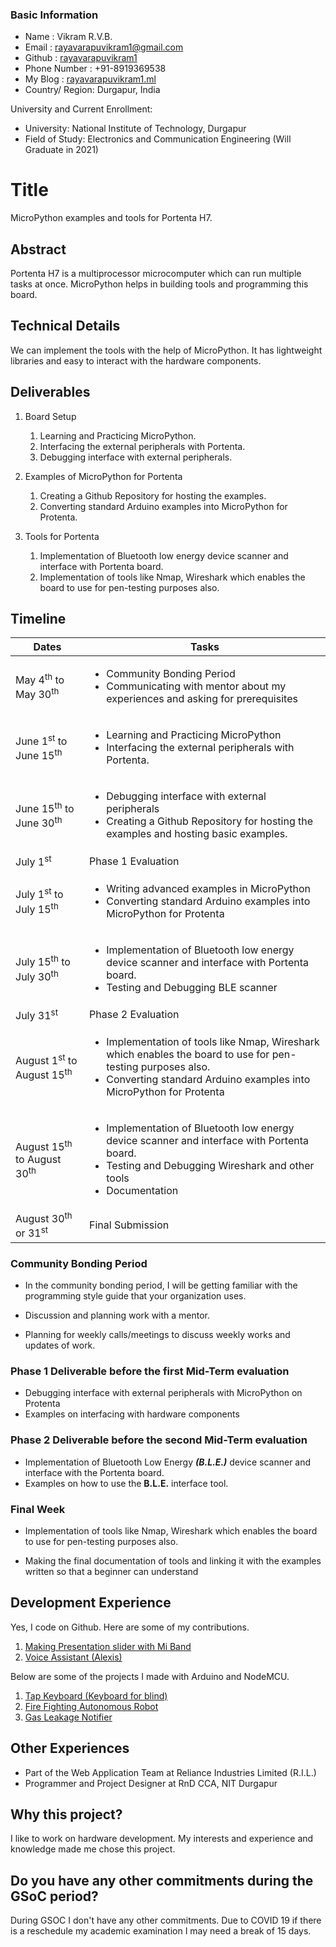 ### Basic Information  

- Name    : Vikram R.V.B.  
- Email   : rayavarapuvikram1@gmail.com  
- Github  : [rayavarapuvikram1](https://github.com/rayavarapuvikram1/)  
- Phone Number : +91-8919369538  
- My Blog : [rayavarapuvikram1.ml](rayavarapuvikram1.ml)
- Country/ Region: Durgapur, India

University and Current Enrollment:

- University: National Institute of Technology, Durgapur  
- Field of Study: Electronics and Communication Engineering (Will Graduate in 2021)

# Title

MicroPython examples and tools for Portenta H7.

## Abstract

Portenta H7 is a multiprocessor microcomputer which can run multiple tasks at once. MicroPython helps in building tools and programming this board.

## Technical Details

We can implement the tools with the help of MicroPython. It has lightweight libraries and easy to interact with the hardware components.

## Deliverables

1. Board Setup
    1. Learning and Practicing MicroPython.
    2. Interfacing the external peripherals with Portenta.
    3. Debugging interface with external peripherals.

2. Examples of MicroPython for Portenta
    1. Creating a Github Repository for hosting the examples.
    2. Converting standard Arduino examples into MicroPython for Protenta.

3. Tools for Portenta
    1. Implementation of Bluetooth low energy device scanner and interface with Portenta board.
    2. Implementation of tools like Nmap, Wireshark which enables the board to use for pen-testing purposes also.

## Timeline

Dates  | Tasks
------------- | -------------
May 4<sup>th</sup> to May 30<sup>th</sup> | <ul><li>Community Bonding Period</li><li>Communicating with mentor about my experiences and asking for prerequisites</li></ul>
June 1<sup>st</sup> to June 15<sup>th</sup> | <ul><li>Learning and Practicing MicroPython</li><li>Interfacing the external peripherals with Portenta.</li></ul>
June 15<sup>th</sup> to June 30<sup>th</sup> | <ul><li>Debugging interface with external peripherals</li><li>Creating a Github Repository for hosting the examples and hosting basic examples.
July 1<sup>st</sup>| Phase 1 Evaluation
July 1<sup>st</sup> to July 15<sup>th</sup> | <ul><li>Writing advanced examples in MicroPython</li><li>Converting standard Arduino examples into MicroPython for Protenta</li><ul>
July 15<sup>th</sup> to July 30<sup>th</sup> | <ul><li>Implementation of Bluetooth low energy device scanner and interface with Portenta board.</li><li>Testing and Debugging BLE scanner</li></ul>
July 31<sup>st</sup>|Phase 2 Evaluation
</li></ul>  August 1<sup>st</sup> to August 15<sup>th</sup> | <ul><li>Implementation of tools like Nmap, Wireshark which enables the board to use for pen-testing purposes also.</li><li>Converting standard Arduino examples into MicroPython for Protenta</li><ul>
August 15<sup>th</sup> to August 30<sup>th</sup> | <ul><li>Implementation of Bluetooth low energy device scanner and interface with Portenta board.</li><li>Testing and Debugging Wireshark and other tools</li><li>Documentation</li></ul>
August 30<sup>th</sup> or 31<sup>st</sup>|Final Submission

### **Community Bonding Period**

- In the community bonding period, I will be getting familiar with the programming style guide that your organization uses.

- Discussion and planning work with a mentor.

- Planning for weekly calls/meetings to discuss weekly works and updates of work.

### **Phase 1**  Deliverable before the first Mid-Term evaluation

- Debugging interface with external peripherals with MicroPython on Protenta
- Examples on interfacing with hardware components

### **Phase 2**  Deliverable before the second Mid-Term evaluation

- Implementation of Bluetooth Low Energy **_(B.L.E.)_** device scanner and interface with the Portenta board.
- Examples on how to use the **B.L.E.** interface tool.

### **Final Week**

- Implementation of tools like Nmap, Wireshark which enables the board to use for pen-testing purposes also.

- Making the final documentation of tools and linking it with the examples written so that a beginner can understand

## Development Experience

Yes, I code on Github. Here are some of my contributions.  

 1. [Making Presentation slider with Mi Band](https://github.com/rayavarapuvikram1/Miband3-1/commit/9752aab31ae7379fe1515b72af1860d010716a13)  
 2. [Voice Assistant (Alexis)](https://github.com/bradtraversy/alexis_speech_assistant/commit/2159d2df1cbcce150677be57100cbca98d1b6d12)  

 Below are some of the projects I made with Arduino and NodeMCU.  

  1. [Tap Keyboard (Keyboard for blind)](https://drive.google.com/file/d/13e-IX5ErIRb9sRcOonFVntmrxVZ5qDYv/view?usp=sharing)  
  2. [Fire Fighting Autonomous Robot](https://drive.google.com/file/d/16H3c1UY3iBCBvnctD2NLImd7hDonkyq5/view?usp=sharing)  
  3. [Gas Leakage Notifier](https://docs.google.com/document/d/1yNtJEO9Q2LYhmnzOzFDhArYrKwWO-vtbnxSet6SRC38/edit?usp=sharing)  

## Other Experiences

- Part of the Web Application Team at Reliance Industries Limited (R.I.L.)  
- Programmer and Project Designer at RnD CCA, NIT Durgapur

## Why this project?

I like to work on hardware development. My interests and experience and knowledge made me chose this project.

## Do you have any other commitments during the GSoC period?

During GSOC I don't have any other commitments. Due to COVID 19 if there is a reschedule my academic examination I may need a break of 15 days.
